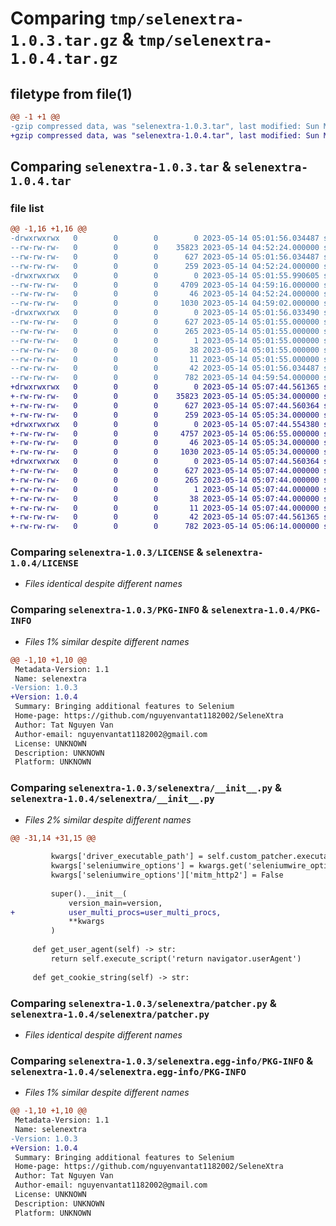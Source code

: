 # Comparing `tmp/selenextra-1.0.3.tar.gz` & `tmp/selenextra-1.0.4.tar.gz`

## filetype from file(1)

```diff
@@ -1 +1 @@
-gzip compressed data, was "selenextra-1.0.3.tar", last modified: Sun May 14 05:01:56 2023, max compression
+gzip compressed data, was "selenextra-1.0.4.tar", last modified: Sun May 14 05:07:44 2023, max compression
```

## Comparing `selenextra-1.0.3.tar` & `selenextra-1.0.4.tar`

### file list

```diff
@@ -1,16 +1,16 @@
-drwxrwxrwx   0        0        0        0 2023-05-14 05:01:56.034487 selenextra-1.0.3/
--rw-rw-rw-   0        0        0    35823 2023-05-14 04:52:24.000000 selenextra-1.0.3/LICENSE
--rw-rw-rw-   0        0        0      627 2023-05-14 05:01:56.034487 selenextra-1.0.3/PKG-INFO
--rw-rw-rw-   0        0        0      259 2023-05-14 04:52:24.000000 selenextra-1.0.3/README.md
-drwxrwxrwx   0        0        0        0 2023-05-14 05:01:55.990605 selenextra-1.0.3/selenextra/
--rw-rw-rw-   0        0        0     4709 2023-05-14 04:59:16.000000 selenextra-1.0.3/selenextra/__init__.py
--rw-rw-rw-   0        0        0       46 2023-05-14 04:52:24.000000 selenextra-1.0.3/selenextra/exceptions.py
--rw-rw-rw-   0        0        0     1030 2023-05-14 04:59:02.000000 selenextra-1.0.3/selenextra/patcher.py
-drwxrwxrwx   0        0        0        0 2023-05-14 05:01:56.033490 selenextra-1.0.3/selenextra.egg-info/
--rw-rw-rw-   0        0        0      627 2023-05-14 05:01:55.000000 selenextra-1.0.3/selenextra.egg-info/PKG-INFO
--rw-rw-rw-   0        0        0      265 2023-05-14 05:01:55.000000 selenextra-1.0.3/selenextra.egg-info/SOURCES.txt
--rw-rw-rw-   0        0        0        1 2023-05-14 05:01:55.000000 selenextra-1.0.3/selenextra.egg-info/dependency_links.txt
--rw-rw-rw-   0        0        0       38 2023-05-14 05:01:55.000000 selenextra-1.0.3/selenextra.egg-info/requires.txt
--rw-rw-rw-   0        0        0       11 2023-05-14 05:01:55.000000 selenextra-1.0.3/selenextra.egg-info/top_level.txt
--rw-rw-rw-   0        0        0       42 2023-05-14 05:01:56.034487 selenextra-1.0.3/setup.cfg
--rw-rw-rw-   0        0        0      782 2023-05-14 04:59:54.000000 selenextra-1.0.3/setup.py
+drwxrwxrwx   0        0        0        0 2023-05-14 05:07:44.561365 selenextra-1.0.4/
+-rw-rw-rw-   0        0        0    35823 2023-05-14 05:05:34.000000 selenextra-1.0.4/LICENSE
+-rw-rw-rw-   0        0        0      627 2023-05-14 05:07:44.560364 selenextra-1.0.4/PKG-INFO
+-rw-rw-rw-   0        0        0      259 2023-05-14 05:05:34.000000 selenextra-1.0.4/README.md
+drwxrwxrwx   0        0        0        0 2023-05-14 05:07:44.554380 selenextra-1.0.4/selenextra/
+-rw-rw-rw-   0        0        0     4757 2023-05-14 05:06:55.000000 selenextra-1.0.4/selenextra/__init__.py
+-rw-rw-rw-   0        0        0       46 2023-05-14 05:05:34.000000 selenextra-1.0.4/selenextra/exceptions.py
+-rw-rw-rw-   0        0        0     1030 2023-05-14 05:05:34.000000 selenextra-1.0.4/selenextra/patcher.py
+drwxrwxrwx   0        0        0        0 2023-05-14 05:07:44.560364 selenextra-1.0.4/selenextra.egg-info/
+-rw-rw-rw-   0        0        0      627 2023-05-14 05:07:44.000000 selenextra-1.0.4/selenextra.egg-info/PKG-INFO
+-rw-rw-rw-   0        0        0      265 2023-05-14 05:07:44.000000 selenextra-1.0.4/selenextra.egg-info/SOURCES.txt
+-rw-rw-rw-   0        0        0        1 2023-05-14 05:07:44.000000 selenextra-1.0.4/selenextra.egg-info/dependency_links.txt
+-rw-rw-rw-   0        0        0       38 2023-05-14 05:07:44.000000 selenextra-1.0.4/selenextra.egg-info/requires.txt
+-rw-rw-rw-   0        0        0       11 2023-05-14 05:07:44.000000 selenextra-1.0.4/selenextra.egg-info/top_level.txt
+-rw-rw-rw-   0        0        0       42 2023-05-14 05:07:44.561365 selenextra-1.0.4/setup.cfg
+-rw-rw-rw-   0        0        0      782 2023-05-14 05:06:14.000000 selenextra-1.0.4/setup.py
```

### Comparing `selenextra-1.0.3/LICENSE` & `selenextra-1.0.4/LICENSE`

 * *Files identical despite different names*

### Comparing `selenextra-1.0.3/PKG-INFO` & `selenextra-1.0.4/PKG-INFO`

 * *Files 1% similar despite different names*

```diff
@@ -1,10 +1,10 @@
 Metadata-Version: 1.1
 Name: selenextra
-Version: 1.0.3
+Version: 1.0.4
 Summary: Bringing additional features to Selenium
 Home-page: https://github.com/nguyenvantat1182002/SeleneXtra
 Author: Tat Nguyen Van
 Author-email: nguyenvantat1182002@gmail.com
 License: UNKNOWN
 Description: UNKNOWN
 Platform: UNKNOWN
```

### Comparing `selenextra-1.0.3/selenextra/__init__.py` & `selenextra-1.0.4/selenextra/__init__.py`

 * *Files 2% similar despite different names*

```diff
@@ -31,14 +31,15 @@
 
         kwargs['driver_executable_path'] = self.custom_patcher.executable_path
         kwargs['seleniumwire_options'] = kwargs.get('seleniumwire_options', {})
         kwargs['seleniumwire_options']['mitm_http2'] = False
 
         super().__init__(
             version_main=version,
+            user_multi_procs=user_multi_procs,
             **kwargs
         )
 
     def get_user_agent(self) -> str:
         return self.execute_script('return navigator.userAgent')
 
     def get_cookie_string(self) -> str:
```

### Comparing `selenextra-1.0.3/selenextra/patcher.py` & `selenextra-1.0.4/selenextra/patcher.py`

 * *Files identical despite different names*

### Comparing `selenextra-1.0.3/selenextra.egg-info/PKG-INFO` & `selenextra-1.0.4/selenextra.egg-info/PKG-INFO`

 * *Files 1% similar despite different names*

```diff
@@ -1,10 +1,10 @@
 Metadata-Version: 1.1
 Name: selenextra
-Version: 1.0.3
+Version: 1.0.4
 Summary: Bringing additional features to Selenium
 Home-page: https://github.com/nguyenvantat1182002/SeleneXtra
 Author: Tat Nguyen Van
 Author-email: nguyenvantat1182002@gmail.com
 License: UNKNOWN
 Description: UNKNOWN
 Platform: UNKNOWN
```

